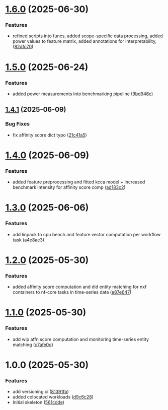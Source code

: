 # [1.6.0](https://github.com/MA-DOS/ShaReComp/compare/v1.5.0...v1.6.0) (2025-06-30)


### Features

* refined scripts into funcs, added scope-specific data processing, added power values to feature matrix, added annotations for interpretability, ([82dfc70](https://github.com/MA-DOS/ShaReComp/commit/82dfc70758761294bc8bbc31507e96ce0c81549d))

# [1.5.0](https://github.com/MA-DOS/ShaReComp/compare/v1.4.1...v1.5.0) (2025-06-24)


### Features

* added power measurements into benchmarking pipeline ([9bd946c](https://github.com/MA-DOS/ShaReComp/commit/9bd946cd53c69b244f8a31f41f466a5b9a69f865))

## [1.4.1](https://github.com/MA-DOS/ShaReComp/compare/v1.4.0...v1.4.1) (2025-06-09)


### Bug Fixes

* fix affinity score dict typo ([21c41a5](https://github.com/MA-DOS/ShaReComp/commit/21c41a5e3e638c704b2429baadc99e2b1ff0b221))

# [1.4.0](https://github.com/MA-DOS/ShaReComp/compare/v1.3.0...v1.4.0) (2025-06-09)


### Features

* added feature preprocessing and fitted kcca model + increased benchmark intensity for affinity score comp ([ad183c2](https://github.com/MA-DOS/ShaReComp/commit/ad183c2981aeb4fd7ffaa7ad7d88dd035171bf73))

# [1.3.0](https://github.com/MA-DOS/ShaReComp/compare/v1.2.0...v1.3.0) (2025-06-06)


### Features

* add linpack to cpu bench and feature vector computation per workflow task ([a4e8ae3](https://github.com/MA-DOS/ShaReComp/commit/a4e8ae3e36e0b824416a685a240fb2547aded14f))

# [1.2.0](https://github.com/MA-DOS/ShaReComp/compare/v1.1.0...v1.2.0) (2025-05-30)


### Features

* added affinity score computation and did entity matching for nxf containers to nf-core tasks in time-series data ([e87e647](https://github.com/MA-DOS/ShaReComp/commit/e87e64707236318569f7ce92fc0b64bfedd1bbca))

# [1.1.0](https://github.com/MA-DOS/ShaReComp/compare/v1.0.0...v1.1.0) (2025-05-30)


### Features

* add wip affn score computation and monitoring time-series entity matching ([c7afe0d](https://github.com/MA-DOS/ShaReComp/commit/c7afe0d7299b80dd710d73479b0a43b2a8176508))

# 1.0.0 (2025-05-30)


### Features

* add versioning ci ([81391fb](https://github.com/MA-DOS/ShaReComp/commit/81391fb23f0ed183a128d3a1df2e02556189775b))
* added colocated workloads ([d9c6c28](https://github.com/MA-DOS/ShaReComp/commit/d9c6c28fcb89d7653a04f422986b29674ddff06d))
* Initial skeleton ([561cdde](https://github.com/MA-DOS/ShaReComp/commit/561cddec4e5a08f6cc4a41fb932b65b514ab0207))
